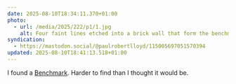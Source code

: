 ```yaml
---
date: 2025-08-10T18:34:11.370+01:00
photo:
  - url: /media/2025/222/p1/1.jpg
    alt: Four faint lines etched into a brick wall that form the benchmark symbol.
syndication:
  - https://mastodon.social/@paulrobertlloyd/115005697051570394
updated: 2025-08-10T18:41:13.518+01:00
---
```


I found a [Benchmark](https://www.youtube.com/watch?v=sWxXyR4ifbk). Harder to find than I thought it would be. 
